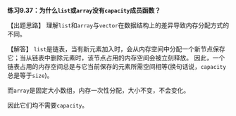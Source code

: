 **练习9.37：为什么`list`或`array`没有`capacity`成员函数？**

【出题思路】
理解`list`和`array`与`vector`在数据结构上的差异导致内存分配方式的不同。

【解答】
`list`是链表，当有新元素加入时，会从内存空间中分配一个新节点保存它；当从链表中删除元素时，该节点占用的内存空间会被立刻释放。
因此，一个链表占用的内存空间总是与它当前保存的元素所需空间相等(换句话说，`capacity`总是等于`size`)。

而`array`是固定大小数组，内存一次性分配，大小不变，不会变化。

因此它们均不需要`capacity`。

